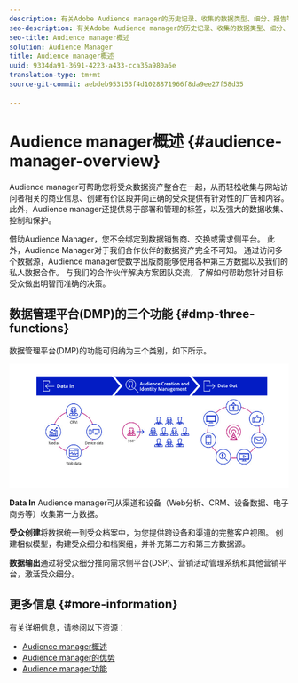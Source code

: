 ```yaml
---
description: 有关Adobe Audience manager的历史记录、收集的数据类型、细分、报告等信息。
seo-description: 有关Adobe Audience manager的历史记录、收集的数据类型、细分、报告等信息。
seo-title: Audience manager概述
solution: Audience Manager
title: Audience manager概述
uuid: 9334da91-3691-4223-a433-cca35a980a6e
translation-type: tm+mt
source-git-commit: aebdeb953153f4d1028871966f8da9ee27f58d35

---
```



# Audience manager概述 {#audience-manager-overview}

Audience manager可帮助您将受众数据资产整合在一起，从而轻松收集与网站访问者相关的商业信息、创建有价区段并向正确的受众提供有针对性的广告和内容。 此外，Audience manager还提供易于部署和管理的标签，以及强大的数据收集、控制和保护。

借助Audience Manager，您不会绑定到数据销售商、交换或需求侧平台。 此外，Audience Manager对于我们合作伙伴的数据资产完全不可知。 通过访问多个数据源，Audience manager使数字出版商能够使用各种第三方数据以及我们的私人数据合作。 与我们的合作伙伴解决方案团队交流，了解如何帮助您针对目标受众做出明智而准确的决策。

## 数据管理平台(DMP)的三个功能 {#dmp-three-functions}

数据管理平台(DMP)的功能可归纳为三个类别，如下所示。

![三个DMP函数的图像：数据输入、受众创建、数据输出](/help/using/overview/assets/dmp-functions.png)

**Data In** Audience manager可从渠道和设备（Web分析、CRM、设备数据、电子商务等）收集第一方数据。

**受众创建**&#x200B;将数据统一到受众档案中，为您提供跨设备和渠道的完整客户视图。 创建相似模型，构建受众细分和档案组，并补充第二方和第三方数据源。

**数据输出**&#x200B;通过将受众细分推向需求侧平台(DSP)、营销活动管理系统和其他营销平台，激活受众细分。

## 更多信息 {#more-information}

有关详细信息，请参阅以下资源：
* [Audience manager概述](https://www.adobe.com/analytics/audience-manager.html)
* [Audience manager的优势](https://www.adobe.com/analytics/audience-manager/benefits.html)
* [Audience manager功能](https://www.adobe.com/analytics/audience-manager/features.html)


<!--

## History and Background {#history-and-background}

Audience Manager started as Demdex in 2008. It was acquired by Adobe Systems in 2011 and subsequently rebranded as Audience Manager.

## History {#history}

Since 2008, Audience Manager (formerly, [!UICONTROL Demdex]) has been a pioneer in the on-line audience management market. Audience Manager services power dynamic, multi-channel online data strategies. Our platform and services are used by an array of diverse industries from automobiles (AutoTrader), to airlines (American Airlines), and financial services companies (American Express). Audience Manager uses enterprise-level technology to provide the scale, reliability, analytics, and performance to help your business succeed online. Audience Manager integrates with the Adobe Experience Cloud to help you centralize, manage, and take action on your data assets across a growing number of digitally addressable channels.

## Audience Manager and its Data Management Platform (DMP) {#aam-dmp}

Audience Manager helps you manage your data pipeline. Our service is a catalyst that transforms generic users and raw data signals into actual audience segments used for multi-channel marketing efforts. Additionally, Audience Manager provides tools for tag management and audience analytics while simultaneously meeting the privacy and data security needs of clients and consumers.

![](assets/am_overview_80.png)


-->